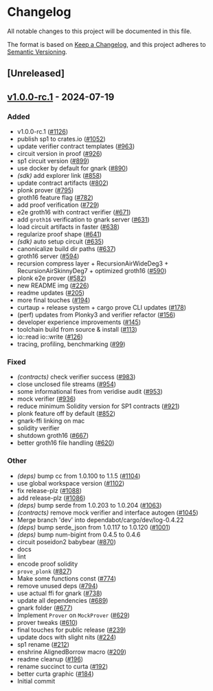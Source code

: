 # Changelog

All notable changes to this project will be documented in this file.

The format is based on [Keep a Changelog](https://keepachangelog.com/en/1.0.0/),
and this project adheres to [Semantic Versioning](https://semver.org/spec/v2.0.0.html).

## [Unreleased]

## [v1.0.0-rc.1](https://github.com/succinctlabs/sp1/compare/sp1-recursion-gnark-ffi-v0.0.2-test...sp1-recursion-gnark-ffi-vv1.0.0-rc.1) - 2024-07-19

### Added

- v1.0.0-rc.1 ([#1126](https://github.com/succinctlabs/sp1/pull/1126))
- publish sp1 to crates.io ([#1052](https://github.com/succinctlabs/sp1/pull/1052))
- update verifier contract templates ([#963](https://github.com/succinctlabs/sp1/pull/963))
- circuit version in proof ([#926](https://github.com/succinctlabs/sp1/pull/926))
- sp1 circuit version ([#899](https://github.com/succinctlabs/sp1/pull/899))
- use docker by default for gnark ([#890](https://github.com/succinctlabs/sp1/pull/890))
- _(sdk)_ add explorer link ([#858](https://github.com/succinctlabs/sp1/pull/858))
- update contract artifacts ([#802](https://github.com/succinctlabs/sp1/pull/802))
- plonk prover ([#795](https://github.com/succinctlabs/sp1/pull/795))
- groth16 feature flag ([#782](https://github.com/succinctlabs/sp1/pull/782))
- add proof verification ([#729](https://github.com/succinctlabs/sp1/pull/729))
- e2e groth16 with contract verifier ([#671](https://github.com/succinctlabs/sp1/pull/671))
- add `groth16` verification to gnark server ([#631](https://github.com/succinctlabs/sp1/pull/631))
- load circuit artifacts in faster ([#638](https://github.com/succinctlabs/sp1/pull/638))
- regularize proof shape ([#641](https://github.com/succinctlabs/sp1/pull/641))
- _(sdk)_ auto setup circuit ([#635](https://github.com/succinctlabs/sp1/pull/635))
- canonicalize build dir paths ([#637](https://github.com/succinctlabs/sp1/pull/637))
- groth16 server ([#594](https://github.com/succinctlabs/sp1/pull/594))
- recursion compress layer + RecursionAirWideDeg3 + RecursionAirSkinnyDeg7 + optimized groth16 ([#590](https://github.com/succinctlabs/sp1/pull/590))
- plonk e2e prover ([#582](https://github.com/succinctlabs/sp1/pull/582))
- new README img ([#226](https://github.com/succinctlabs/sp1/pull/226))
- readme updates ([#205](https://github.com/succinctlabs/sp1/pull/205))
- more final touches ([#194](https://github.com/succinctlabs/sp1/pull/194))
- curtaup + release system + cargo prove CLI updates ([#178](https://github.com/succinctlabs/sp1/pull/178))
- (perf) updates from Plonky3 and verifier refactor ([#156](https://github.com/succinctlabs/sp1/pull/156))
- developer experience improvements ([#145](https://github.com/succinctlabs/sp1/pull/145))
- toolchain build from source & install ([#113](https://github.com/succinctlabs/sp1/pull/113))
- io::read io::write ([#126](https://github.com/succinctlabs/sp1/pull/126))
- tracing, profiling, benchmarking ([#99](https://github.com/succinctlabs/sp1/pull/99))

### Fixed

- _(contracts)_ check verifier success ([#983](https://github.com/succinctlabs/sp1/pull/983))
- close unclosed file streams ([#954](https://github.com/succinctlabs/sp1/pull/954))
- some informational fixes from veridise audit ([#953](https://github.com/succinctlabs/sp1/pull/953))
- mock verifier ([#936](https://github.com/succinctlabs/sp1/pull/936))
- reduce minimum Solidity version for SP1 contracts ([#921](https://github.com/succinctlabs/sp1/pull/921))
- plonk feature off by default ([#852](https://github.com/succinctlabs/sp1/pull/852))
- gnark-ffi linking on mac
- solidity verifier
- shutdown groth16 ([#667](https://github.com/succinctlabs/sp1/pull/667))
- better groth16 file handling ([#620](https://github.com/succinctlabs/sp1/pull/620))

### Other

- _(deps)_ bump cc from 1.0.100 to 1.1.5 ([#1104](https://github.com/succinctlabs/sp1/pull/1104))
- use global workspace version ([#1102](https://github.com/succinctlabs/sp1/pull/1102))
- fix release-plz ([#1088](https://github.com/succinctlabs/sp1/pull/1088))
- add release-plz ([#1086](https://github.com/succinctlabs/sp1/pull/1086))
- _(deps)_ bump serde from 1.0.203 to 1.0.204 ([#1063](https://github.com/succinctlabs/sp1/pull/1063))
- _(contracts)_ remove mock verifier and interface autogen ([#1045](https://github.com/succinctlabs/sp1/pull/1045))
- Merge branch 'dev' into dependabot/cargo/dev/log-0.4.22
- _(deps)_ bump serde_json from 1.0.117 to 1.0.120 ([#1001](https://github.com/succinctlabs/sp1/pull/1001))
- _(deps)_ bump num-bigint from 0.4.5 to 0.4.6
- circuit poseidon2 babybear ([#870](https://github.com/succinctlabs/sp1/pull/870))
- docs
- lint
- encode proof solidity
- `prove_plonk` ([#827](https://github.com/succinctlabs/sp1/pull/827))
- Make some functions const ([#774](https://github.com/succinctlabs/sp1/pull/774))
- remove unused deps ([#794](https://github.com/succinctlabs/sp1/pull/794))
- use actual ffi for gnark ([#738](https://github.com/succinctlabs/sp1/pull/738))
- update all dependencies ([#689](https://github.com/succinctlabs/sp1/pull/689))
- gnark folder ([#677](https://github.com/succinctlabs/sp1/pull/677))
- Implement `Prover` on `MockProver` ([#629](https://github.com/succinctlabs/sp1/pull/629))
- prover tweaks ([#610](https://github.com/succinctlabs/sp1/pull/610))
- final touches for public release ([#239](https://github.com/succinctlabs/sp1/pull/239))
- update docs with slight nits ([#224](https://github.com/succinctlabs/sp1/pull/224))
- sp1 rename ([#212](https://github.com/succinctlabs/sp1/pull/212))
- enshrine AlignedBorrow macro ([#209](https://github.com/succinctlabs/sp1/pull/209))
- readme cleanup ([#196](https://github.com/succinctlabs/sp1/pull/196))
- rename succinct to curta ([#192](https://github.com/succinctlabs/sp1/pull/192))
- better curta graphic ([#184](https://github.com/succinctlabs/sp1/pull/184))
- Initial commit
